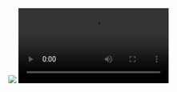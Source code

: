 


  <img src="http://maheshp.ml/gst.png" style="max-height:300px; margin: auto;">

  <video src="http://maheshp.ml/gst.mp4" style="max-height:300px; margin: auto;">

Note :

I have done all the things that you have mentioned in mail . except one that is UI . now only I saw you attachment . so , as of  now I done this with my own UI . I am changing it as per your attachment . will complete it asap . sorry for the inconvenience .
